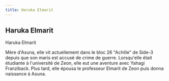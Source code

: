 ```yaml
---
title: Haruka Elmarit
---
```


Haruka Elmarit
--------------

Haruka Elmarit


Mère d'Asuna, elle vit actuellement dans le bloc 26 "Achille" de Side-3 depuis que son maris est accusé de crime de guerre. Lorsqu'elle était étudiante à l'université de Zeon, elle eut une aventure avec Yahagi Franziback. Plus tard, elle épousa le professeur Elmarit de Zeon puis donna naissance à Asuna.

